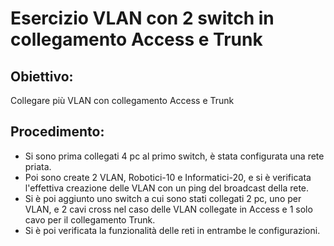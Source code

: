 # Esercizio VLAN con 2 switch in collegamento Access e Trunk
## Obiettivo:
Collegare più VLAN con collegamento Access e Trunk
## Procedimento:
- Si sono prima collegati 4 pc al primo switch, è stata configurata una rete priata. 
- Poi sono create 2 VLAN, Robotici-10 e Informatici-20, e si è verificata l'effettiva creazione delle VLAN con un ping del broadcast della rete.
- Si è poi aggiunto uno switch a cui sono stati collegati 2 pc, uno per VLAN, e 2 cavi cross nel caso delle VLAN collegate in Access e 1 solo cavo per il collegamento Trunk.
- Si è poi verificata la funzionalità delle reti in entrambe le configurazioni.
